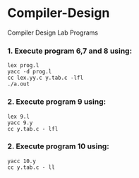 # Compiler-Design
Compiler Design Lab Programs
### 1. Execute program 6,7 and 8 using: 
    lex prog.l  
    yacc -d prog.l
    cc lex.yy.c y.tab.c -lfl
    ./a.out
### 2. Execute program 9 using: 
    lex 9.l
    yacc 9.y
    cc y.tab.c - lfl
 ### 2. Execute program 10 using: 
    yacc 10.y
    cc y.tab.c - ll
